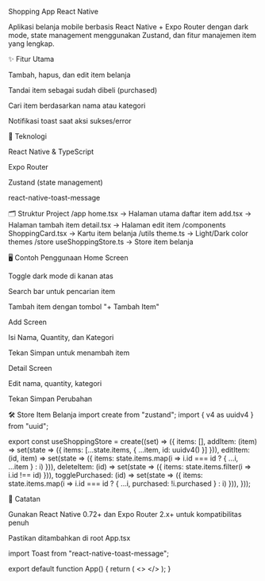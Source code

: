 Shopping App React Native

Aplikasi belanja mobile berbasis React Native + Expo Router dengan dark mode, state management menggunakan Zustand, dan fitur manajemen item yang lengkap.

✨ Fitur Utama

Tambah, hapus, dan edit item belanja

Tandai item sebagai sudah dibeli (purchased)

Cari item berdasarkan nama atau kategori

Notifikasi toast saat aksi sukses/error

📱 Teknologi

React Native & TypeScript

Expo Router

Zustand (state management)

react-native-toast-message

🗂 Struktur Project
/app
  home.tsx         -> Halaman utama daftar item
  add.tsx          -> Halaman tambah item
  detail.tsx       -> Halaman edit item
/components
  ShoppingCard.tsx -> Kartu item belanja
/utils
  theme.ts         -> Light/Dark color themes
/store
  useShoppingStore.ts -> Store item belanja

🖥 Contoh Penggunaan
Home Screen

Toggle dark mode di kanan atas

Search bar untuk pencarian item

Tambah item dengan tombol "+ Tambah Item"

Add Screen

Isi Nama, Quantity, dan Kategori

Tekan Simpan untuk menambah item

Detail Screen

Edit nama, quantity, kategori

Tekan Simpan Perubahan

🛠 Store Item Belanja
import create from "zustand";
import { v4 as uuidv4 } from "uuid";

export const useShoppingStore = create((set) => ({
  items: [],
  addItem: (item) => set(state => ({ items: [...state.items, { ...item, id: uuidv4() }] })),
  editItem: (id, item) => set(state => ({ items: state.items.map(i => i.id === id ? { ...i, ...item } : i) })),
  deleteItem: (id) => set(state => ({ items: state.items.filter(i => i.id !== id) })),
  togglePurchased: (id) => set(state => ({ items: state.items.map(i => i.id === id ? { ...i, purchased: !i.purchased } : i) })),
}));

📌 Catatan

Gunakan React Native 0.72+ dan Expo Router 2.x+ untuk kompatibilitas penuh

Pastikan <Toast /> ditambahkan di root App.tsx

import Toast from "react-native-toast-message";

export default function App() {
  return (
    <>
      <RootNavigator />
      <Toast />
    </>
  );
}
